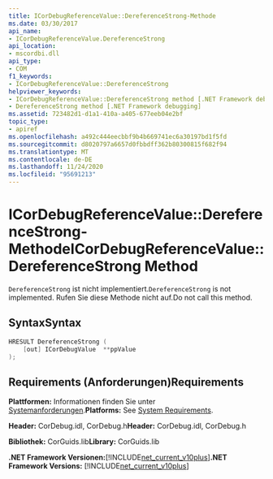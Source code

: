 ```yaml
---
title: ICorDebugReferenceValue::DereferenceStrong-Methode
ms.date: 03/30/2017
api_name:
- ICorDebugReferenceValue.DereferenceStrong
api_location:
- mscordbi.dll
api_type:
- COM
f1_keywords:
- ICorDebugReferenceValue::DereferenceStrong
helpviewer_keywords:
- ICorDebugReferenceValue::DereferenceStrong method [.NET Framework debugging]
- DereferenceStrong method [.NET Framework debugging]
ms.assetid: 723482d1-d1a1-410a-a405-677eeb04e2bf
topic_type:
- apiref
ms.openlocfilehash: a492c444eecbbf9b4b669741ec6a30197bd1f5fd
ms.sourcegitcommit: d8020797a6657d0fbbdff362b80300815f682f94
ms.translationtype: MT
ms.contentlocale: de-DE
ms.lasthandoff: 11/24/2020
ms.locfileid: "95691213"
---
```

# <a name="icordebugreferencevaluedereferencestrong-method"></a><span data-ttu-id="d8fc8-102">ICorDebugReferenceValue::DereferenceStrong-Methode</span><span class="sxs-lookup"><span data-stu-id="d8fc8-102">ICorDebugReferenceValue::DereferenceStrong Method</span></span>

<span data-ttu-id="d8fc8-103">`DereferenceStrong` ist nicht implementiert.</span><span class="sxs-lookup"><span data-stu-id="d8fc8-103">`DereferenceStrong` is not implemented.</span></span> <span data-ttu-id="d8fc8-104">Rufen Sie diese Methode nicht auf.</span><span class="sxs-lookup"><span data-stu-id="d8fc8-104">Do not call this method.</span></span>  
  
## <a name="syntax"></a><span data-ttu-id="d8fc8-105">Syntax</span><span class="sxs-lookup"><span data-stu-id="d8fc8-105">Syntax</span></span>  
  
```cpp  
HRESULT DereferenceStrong (  
    [out] ICorDebugValue  **ppValue  
);  
```  
  
## <a name="requirements"></a><span data-ttu-id="d8fc8-106">Requirements (Anforderungen)</span><span class="sxs-lookup"><span data-stu-id="d8fc8-106">Requirements</span></span>  

 <span data-ttu-id="d8fc8-107">**Plattformen:** Informationen finden Sie unter [Systemanforderungen](../../get-started/system-requirements.md).</span><span class="sxs-lookup"><span data-stu-id="d8fc8-107">**Platforms:** See [System Requirements](../../get-started/system-requirements.md).</span></span>  
  
 <span data-ttu-id="d8fc8-108">**Header:** CorDebug.idl, CorDebug.h</span><span class="sxs-lookup"><span data-stu-id="d8fc8-108">**Header:** CorDebug.idl, CorDebug.h</span></span>  
  
 <span data-ttu-id="d8fc8-109">**Bibliothek:** CorGuids.lib</span><span class="sxs-lookup"><span data-stu-id="d8fc8-109">**Library:** CorGuids.lib</span></span>  
  
 <span data-ttu-id="d8fc8-110">**.NET Framework Versionen:**[!INCLUDE[net_current_v10plus](../../../../includes/net-current-v10plus-md.md)]</span><span class="sxs-lookup"><span data-stu-id="d8fc8-110">**.NET Framework Versions:** [!INCLUDE[net_current_v10plus](../../../../includes/net-current-v10plus-md.md)]</span></span>

